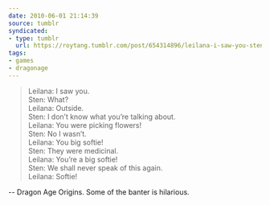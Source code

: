 ```yaml
---
date: 2010-06-01 21:14:39
source: tumblr
syndicated:
- type: tumblr
  url: https://roytang.tumblr.com/post/654314896/leilana-i-saw-you-sten-what-leilana
tags:
- games
- dragonage
---
```


<blockquote>Leilana: I saw you.<br/>
Sten: What?<br/>
Leilana: Outside.<br/>
Sten: I don&rsquo;t know what you&rsquo;re talking about.<br/>
Leilana: You were picking flowers!<br/>
Sten: No I wasn&rsquo;t.<br/>
Leilana: You big softie!<br/>
Sten: They were medicinal.<br/>
Leilana: You&rsquo;re a big softie!<br/>
Sten: We shall never speak of this again.<br/>
Leilana: Softie!</blockquote>

-- Dragon Age Origins. Some of the banter is hilarious.